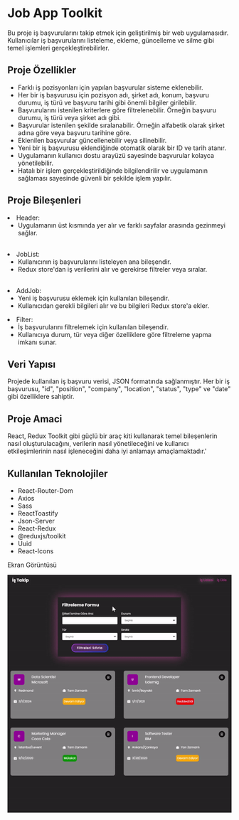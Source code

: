 <h1> Job App Toolkit</h1>
Bu proje iş başvurularını takip etmek için geliştirilmiş bir web uygulamasıdır. Kullanıcılar iş başvurularını listeleme, ekleme, güncelleme ve silme gibi temel işlemleri gerçekleştirebilirler.

<h2>Proje Özellikler </h2>
<ul>
<li>Farklı iş pozisyonları için yapılan başvurular sisteme eklenebilir.</li>
<li>Her bir iş başvurusu için pozisyon adı, şirket adı, konum, başvuru durumu, iş türü ve başvuru tarihi gibi önemli bilgiler girilebilir.</li>
<li>Başvurularını istenilen kriterlere göre filtrelenebilir. Örneğin başvuru durumu, iş türü veya şirket adı gibi.</li>
<li>Başvurular istenilen şekilde sıralanabilir. Örneğin alfabetik olarak şirket adına göre veya başvuru tarihine göre.</li>
<li>Eklenilen başvurular güncellenebilir veya silinebilir.</li>
<li>Yeni bir iş başvurusu eklendiğinde otomatik olarak bir ID ve tarih atanır.</li>
<li>Uygulamanın kullanıcı dostu arayüzü sayesinde başvurular kolayca yönetilebilir.</li>
<li>Hatalı bir işlem gerçekleştirildiğinde bilgilendirilir ve uygulamanın sağlaması sayesinde güvenli bir şekilde işlem yapılır.</li>

</ul>


<h2>Proje Bileşenleri </h2>
<li> Header:
<ul>
<li>Uygulamanın üst kısmında yer alır ve farklı sayfalar arasında gezinmeyi sağlar.</li>
</ul>
</li>
<br>
<li>JobList:
<ul>
<li>Kullanıcının iş başvurularını listeleyen ana bileşendir.</li>
<li>Redux store'dan iş verilerini alır ve gerekirse filtreler veya sıralar.</li>
</ul>
</li>
<br>
<li>AddJob:
<ul>
<li>Yeni iş başvurusu eklemek için kullanılan bileşendir. </li>
<li>Kullanıcıdan gerekli bilgileri alır ve bu bilgileri Redux store'a ekler. </li>
</ul>
</li>
<li>Filter:
<ul>
<li>İş başvurularını filtrelemek için kullanılan bileşendir. </li>
<li>Kullanıcıya durum, tür veya diğer özelliklere göre filtreleme yapma imkanı sunar. </li>
</ul>
</li>
</ul>

<h2> Veri Yapısı</h2>

Projede kullanılan iş başvuru verisi, JSON formatında sağlanmıştır. Her bir iş başvurusu, "id", "position", "company", "location", "status", "type" ve "date" gibi özelliklere sahiptir.



<h2> Proje Amaci</h2>

React, Redux Toolkit gibi güçlü bir araç kiti kullanarak  temel bileşenlerin nasıl oluşturulacağını, verilerin nasıl yönetileceğini ve kullanıcı etkileşimlerinin nasıl işleneceğini daha iyi anlamayı amaçlamaktadır.'




<h2>Kullanılan Teknolojiler </h2>
<ul>
<li>React-Router-Dom</li>
<li>Axios</li>
<li>Sass</li>
<li>ReactToastify</li>
<li>Json-Server</li>
<li>React-Redux</li>
<li>@reduxjs/toolkit</li>
<li>Uuid</li>
<li>React-Icons</li>
</ul


<h2>Ekran Görüntüsü</h2>

![](./public/ToolkitjobApp.gif)



